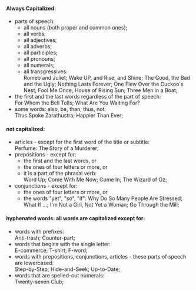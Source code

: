 #### Always Capitalized:
* parts of speech:
  * all nouns (both proper and common ones);<br>
  * all verbs;<br>
  * all adjectives;<br>
  * all adverbs;<br>
  * all participles;<br>
  * all pronouns;<br>
  * all numerals;<br>
  * all transgressives:<br>
Romeo and Juliet; Wake UP, and Rise, and Shine; The Good, the Bad and the Ugly; Nothing Lasts Forever; One Flew Over the Cuckoo's Nest; Fool Me Once; House of Rising Sun; Three Men in a Boat;<br>
* the first and the last words regardless of the part of speech:<br>
For Whom the Bell Tolls; What Are You Waiting For?<br>
* some words: also, be, than, thus, not:<br>
Thus Spoke Zarathustra; Happier Than Ever;<br>

#### not capitalized:
* articles - except for the first word of the title or subtitle:<br>
Perfume: The Story of a Murderer;<br>
* prepositions - except for:
  * the first and the last words, or
  * the ones of four letters or more, or
  * it is a part of the phrasal verb:<br>
Word Up; Come With Me Now; Come In; The Wizard of Oz;<br>
* conjunctions - except for:
  * the ones of four letters or more, or
  * the words "yet", "so", "if":
Why Do So Many People Are Stressed; What If ...; I'm Not a Girl, Not Yet a Woman; Go Through the Mill;<br>

#### hyphenated words: all words are capitalized except for:
* words with prefixes:<br>
Anti-trash; Counter-part;
* words that begins with the single letter:<br>
E-commerce; T-shirt; F-word;
* words with prepositions, conjunctions, articles - these parts of speech are lowercased:<br>
Step-by-Step; Hide-and-Seek; Up-to-Date;
* words that are spelled-out numerals:<br>
Twenty-seven Club;
